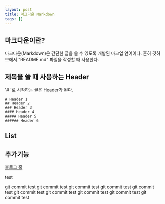 ```yaml
---
layout: post
title: 마크다운 Markdown
tags: []
---
```


## 마크다운이란?

마크다운(Markdown)은 간단한 글을 쓸 수 있도록 개발된 마크업 언어이다.
흔히 깃허브에서 "README.md" 파일을 작성할 때 사용한다.

## 제목을 쓸 때 사용하는 Header

'# '로 시작하는 글은 Header가 된다.

```
# Header 1
## Header 2
### Header 3
#### Header 4
##### Header 5
###### Header 6
```

## List

## 추가기능

[블로그 홈](https://itismilob.github.io/)

test

git commit test
git commit test
git commit test
git commit test
git commit test
git commit test
git commit test
git commit test
git commit test
git commit test
